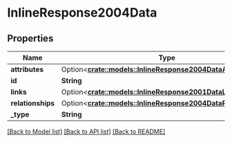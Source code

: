 # InlineResponse2004Data

## Properties

Name | Type | Description | Notes
------------ | ------------- | ------------- | -------------
**attributes** | Option<[**crate::models::InlineResponse2004DataAttributes**](inline_response_200_4_data_attributes.md)> |  | [optional]
**id** | **String** |  | 
**links** | Option<[**crate::models::InlineResponse2001DataLinks**](inline_response_200_1_data_links.md)> |  | [optional]
**relationships** | Option<[**crate::models::InlineResponse2004DataRelationships**](inline_response_200_4_data_relationships.md)> |  | [optional]
**_type** | **String** |  | 

[[Back to Model list]](../README.md#documentation-for-models) [[Back to API list]](../README.md#documentation-for-api-endpoints) [[Back to README]](../README.md)


